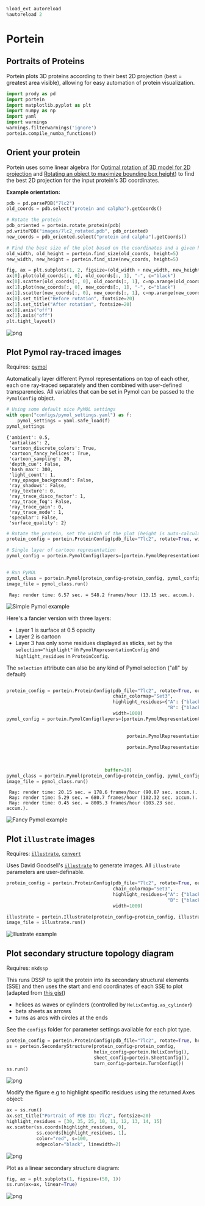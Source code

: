 ```python
%load_ext autoreload
%autoreload 2
```

# Portein
## Portraits of Proteins

Portein plots 3D proteins according to their best 2D projection (best = greatest area visible), allowing for easy automation of protein visualization.


```python
import prody as pd
import portein
import matplotlib.pyplot as plt
import numpy as np
import yaml
import warnings
warnings.filterwarnings('ignore')
portein.compile_numba_functions()
```

## Orient your protein

Portein uses some linear algebra (for [Optimal rotation of 3D model for 2D projection](https://stackoverflow.com/a/2970340) and [Rotating an object to maximize bounding box height](https://stackoverflow.com/a/47844156)) to find the best 2D projection for the input protein's 3D coordinates. 

**Example orientation:**


```python
pdb = pd.parsePDB("7lc2")
old_coords = pdb.select("protein and calpha").getCoords()

# Rotate the protein
pdb_oriented = portein.rotate_protein(pdb)
pd.writePDB("images/7lc2_rotated.pdb", pdb_oriented)
new_coords = pdb_oriented.select("protein and calpha").getCoords()

# Find the best size of the plot based on the coordinates and a given height (or width)
old_width, old_height = portein.find_size(old_coords, height=5)
new_width, new_height = portein.find_size(new_coords, height=5)

fig, ax = plt.subplots(1, 2, figsize=(old_width + new_width, new_height), gridspec_kw={"width_ratios": [old_width, new_width]})
ax[0].plot(old_coords[:, 0], old_coords[:, 1], "-", c="black")
ax[0].scatter(old_coords[:, 0], old_coords[:, 1], c=np.arange(old_coords.shape[0]), s=50, cmap="Blues", edgecolors="gray")
ax[1].plot(new_coords[:, 0], new_coords[:, 1], "-", c="black")
ax[1].scatter(new_coords[:, 0], new_coords[:, 1], c=np.arange(new_coords.shape[0]), s=50, cmap="Blues", edgecolors="gray")
ax[0].set_title("Before rotation", fontsize=20)
ax[1].set_title("After rotation", fontsize=20)
ax[0].axis("off")
ax[1].axis("off")
plt.tight_layout()
```
    
![png](images/README_files/images/README_6_0.png)
    


## Plot Pymol ray-traced images

Requires: [pymol](https://github.com/schrodinger/pymol-open-source)

Automatically layer different Pymol representations on top of each other, each one ray-traced separately and then combined with user-defined transparencies. All variables that can be set in Pymol can be passed to the `PymolConfig` object.


```python
# Using some default nice PyMOL settings
with open("configs/pymol_settings.yaml") as f:
    pymol_settings = yaml.safe_load(f)
pymol_settings
```

    {'ambient': 0.5,
     'antialias': 2,
     'cartoon_discrete_colors': True,
     'cartoon_fancy_helices': True,
     'cartoon_sampling': 20,
     'depth_cue': False,
     'hash_max': 300,
     'light_count': 1,
     'ray_opaque_background': False,
     'ray_shadows': False,
     'ray_texture': 0,
     'ray_trace_disco_factor': 1,
     'ray_trace_fog': False,
     'ray_trace_gain': 0,
     'ray_trace_mode': 1,
     'specular': False,
     'surface_quality': 2}




```python
# Rotate the protein, set the width of the plot (height is auto-calculated), and the colormap for the chains (can also be a dictionary of chain: color)
protein_config = portein.ProteinConfig(pdb_file="7lc2", rotate=True, width=1000, chain_colormap="Set3", output_prefix="images/7lc2")

# Single layer of cartoon representation
pymol_config = portein.PymolConfig(layers=[portein.PymolRepresentationConfig(representation="cartoon",
                                                                             pymol_settings=pymol_settings)])

# Run PyMOL
pymol_class = portein.Pymol(protein_config=protein_config, pymol_config=pymol_config)
image_file = pymol_class.run()
```

     Ray: render time: 6.57 sec. = 548.2 frames/hour (13.15 sec. accum.).


![Simple Pymol example](images/7lc2_rotated_pymol.png)

Here's a fancier version with three layers:
- Layer 1 is surface at 0.5 opacity
- Layer 2 is cartoon
- Layer 3 has only some residues displayed as sticks, set by the `selection="highlight"` in `PymolRepresentationConfig` and `highlight_residues` in `ProteinConfig`. 

The `selection` attribute can also be any kind of Pymol selection ("all" by default)


```python

protein_config = portein.ProteinConfig(pdb_file="7lc2", rotate=True, output_prefix="images/7lc2_fancy",
                                       chain_colormap="Set3", 
                                       highlight_residues={"A": {"black": [30, 35], "red": list(range(10,20))},
                                                           "B": {"black": [25], "red": list(range(10, 16))}},
                                       width=1000)
pymol_config = portein.PymolConfig(layers=[portein.PymolRepresentationConfig(representation="surface",
                                                                             pymol_settings=pymol_settings,
                                                                             transparency=0.5),
                                            portein.PymolRepresentationConfig(representation="cartoon",
                                                                                pymol_settings=pymol_settings),
                                            portein.PymolRepresentationConfig(representation="sticks",
                                                                                pymol_settings=pymol_settings,
                                                                                selection="highlight"),
                                                                        ],
                                    buffer=10)
pymol_class = portein.Pymol(protein_config=protein_config, pymol_config=pymol_config)
image_file = pymol_class.run()
```

     Ray: render time: 20.15 sec. = 178.6 frames/hour (90.87 sec. accum.).
     Ray: render time: 5.29 sec. = 680.7 frames/hour (102.32 sec. accum.).
     Ray: render time: 0.45 sec. = 8005.3 frames/hour (103.23 sec. accum.).


![Fancy Pymol example](images/7lc2_fancy_rotated_pymol.png)

## Plot `illustrate` images

Requires: [`illustrate`](https://github.com/ccsb-scripps/Illustrate), [`convert`](https://imagemagick.org/script/convert.php)

Uses David Goodsell's [`illustrate`](https://github.com/ccsb-scripps/Illustrate) to generate images. All `illustrate` parameters are user-definable.


```python
protein_config = portein.ProteinConfig(pdb_file="7lc2", rotate=True, output_prefix="images/7lc2",
                                       chain_colormap="Set3", 
                                       highlight_residues={"A": {"black": [30, 35], "red": list(range(10,20))},
                                                           "B": {"black": [25], "red": list(range(10, 16))}},
                                       width=1000)

illustrate = portein.Illustrate(protein_config=protein_config, illustrate_config=portein.IllustrateConfig())
image_file = illustrate.run()
```

![Illustrate example](images/7lc2_rotated_illustrate.png)

## Plot secondary structure topology diagram

Requires: `mkdssp`

This runs DSSP to split the protein into its secondary structural elements (SSE) and then uses the start and end coordinates of each SSE to plot (adapted from [this gist](https://gist.github.com/JoaoRodrigues/f9906b343d3acb38e39f2b982b02ecb0))
* helices as waves or cylinders (controlled by `HelixConfig.as_cylinder`)
* beta sheets as arrows
* turns as arcs with circles at the ends

See the `configs` folder for parameter settings available for each plot type.


```python
protein_config = portein.ProteinConfig(pdb_file="7lc2", rotate=True, height=10, output_prefix="images/7lc2")
ss = portein.SecondaryStructure(protein_config=protein_config, 
                                helix_config=portein.HelixConfig(), 
                                sheet_config=portein.SheetConfig(), 
                                turn_config=portein.TurnConfig())
ss.run()
```
    
![png](images/README_files/images/README_19_1.png)
    


Modify the figure e.g to highlight specific residues using the returned Axes object:


```python
ax = ss.run()
ax.set_title("Portrait of PDB ID: 7lc2", fontsize=20)
highlight_residues = [30, 35, 25, 10, 11, 12, 13, 14, 15]
ax.scatter(ss.coords[highlight_residues, 0], 
           ss.coords[highlight_residues, 1],
           color="red", s=100, 
           edgecolor="black", linewidth=2)
```
    
![png](images/README_files/images/README_21_1.png)
    


Plot as a linear secondary structure diagram:


```python
fig, ax = plt.subplots(1, figsize=(50, 1))
ss.run(ax=ax, linear=True)
```
    
![png](images/README_files/images/README_23_1.png)
    


